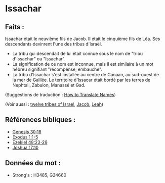 # Issachar

## Faits :

Issachar était le neuvième fils de Jacob. Il était le cinquième fils de Léa. Ses descendants devinrent l'une des tribus d'Israël.

* La tribu qui descendait de lui était connue sous le nom de "tribu d'Issachar" ou "Issachar".
* La signification de ce nom est inconnue, mais il est similaire à un mot hébreu signifiant "récompense, embauche".
* La tribu d'Issachar s'est installée au centre de Canaan, au sud-ouest de la mer de Galilée. Le territoire d'Issacar était bordé par les terres de Nephtali, Zabulon, Manassé et Gad.

(Suggestions de traduction : [How to Translate Names](rc://en/ta/man/translate/translate-names))

(Voir aussi : [twelve tribes of Israel](../other/12tribesofisrael.md), [Jacob](../names/jacob.md), [Leah](../names/leah.md))

## Références bibliques :

* [Genesis 30:18](rc://en/tn/help/gen/30/18)
* [Exodus 1:1-5](rc://en/tn/help/exo/01/01)
* [Ezekiel 48:23-26](rc://en/tn/help/ezk/48/23)
* [Joshua 17:10](rc://en/tn/help/jos/17/10)

## Données du mot :

* Strong's : H3485, G24660
